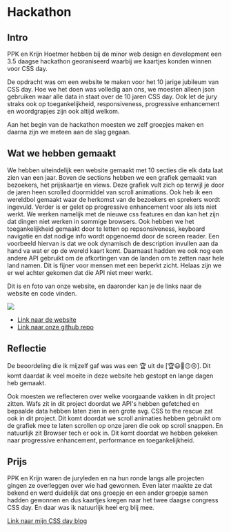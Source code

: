 # Hackathon

## Intro

PPK en Krijn Hoetmer hebben bij de minor web design en development een 3.5 daagse hackathon georaniseerd waarbij we kaartjes konden winnen voor CSS day. 

De opdracht was om een website te maken voor het 10 jarige jubileum van CSS day. Hoe we het doen was volledig aan ons, we moesten alleen json gebruiken waar alle data in staat over de 10 jaren CSS day. Ook let de jury straks ook op toegankelijkheid, responsiveness, progressive enhancement en woordgrapjes zijn ook altijd welkom. 

Aan het begin van de hackathon moesten we zelf groepjes maken en daarna zijn we meteen aan de slag gegaan.

## Wat we hebben gemaakt

We hebben uiteindelijk een website gemaakt met 10 secties die elk data laat zien van een jaar. 
Boven de sections hebben we een grafiek gemaakt van bezoekers, het prijskaartje en views. Deze grafiek vult zich op terwijl je door de jaren heen scrolled doormiddel van scroll animations. Ook heb ik een wereldbol gemaakt waar de herkomst van de bezoekers en sprekers wordt ingevuld.
Verder is er gelet op progressive enhancement voor als iets niet werkt. We werken namelijk met de nieuwe css features en dan kan het zijn dat dingen niet werken in sommige browsers. Ook hebben we het toegankelijkheid gemaakt door te letten op repsonsiveness, keyboard navigatie en dat nodige info wordt opgenoemd door de screen reader. Een voorbeeld hiervan is dat we ook dynamisch de description invullen aan da hand va wat er op de wereld kaart komt. Daarnaast hadden we ook nog een andere API gebruikt om de afkortingen van de landen om te zetten naar hele land namen. Dit is fijner voor mensen met een beperkt zicht. Helaas zijn we er wel achter gekomen dat die API niet meer werkt. 

Dit is en foto van onze website, en daaronder kan je de links naar de website en code vinden. 

![](../../images/hackathonWebsite.webp)

- [Link naar de website](https://jopmolenaar.github.io/css-day-ta-JJJM/)
- [Link naar onze github repo](https://github.com/JopMolenaar/css-day-ta-JJJM)

## Reflectie

De beoordeling die ik mijzelf gaf was was een 🏆 uit de [🏆😃🙂😐😢]. Dit komt daardat ik veel moeite in deze website heb gestopt en lange dagen heb gemaakt. 

Ook moesten we reflecteren over welke voorgaande vakken in dit project zitten. Wafs zit in dit project doordat we API's hebben gefetched en bepaalde data hebben laten zien in een grote svg. CSS to the rescue zat ook in dit project. Dit komt doordat we scroll animaties hebben gebruikt om de grafiek mee te laten scrollen op onze jaren die ook op scroll snappen. 
En natuurlijk zit Browser tech er ook in. Dit komt doordat we hebben gekeken naar progressive enhancement, performance en toegankelijkheid. 

## Prijs

PPK en Krijn waren de juryleden en na hun ronde langs alle projecten gingen ze overleggen over wie had gewonnen. Even later maakte ze dat bekend en werd duidelijk dat ons groepje en een ander groepje samen hadden gewonnen en dus kaartjes kregen naar het twee daagse congress CSS day. En daar was ik natuurlijk heel erg blij mee. 

[Link naar mijn CSS day blog](../../project/17/index.html)

